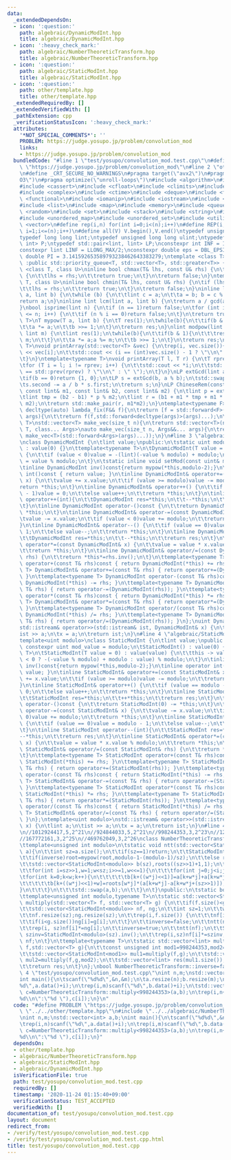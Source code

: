 ```yaml
---
data:
  _extendedDependsOn:
  - icon: ':question:'
    path: algebraic/DynamicModInt.hpp
    title: algebraic/DynamicModInt.hpp
  - icon: ':heavy_check_mark:'
    path: algebraic/NumberTheoreticTransform.hpp
    title: algebraic/NumberTheoreticTransform.hpp
  - icon: ':question:'
    path: algebraic/StaticModInt.hpp
    title: algebraic/StaticModInt.hpp
  - icon: ':question:'
    path: other/template.hpp
    title: other/template.hpp
  _extendedRequiredBy: []
  _extendedVerifiedWith: []
  _pathExtension: cpp
  _verificationStatusIcon: ':heavy_check_mark:'
  attributes:
    '*NOT_SPECIAL_COMMENTS*': ''
    PROBLEM: https://judge.yosupo.jp/problem/convolution_mod
    links:
    - https://judge.yosupo.jp/problem/convolution_mod
  bundledCode: "#line 1 \"test/yosupo/convolution_mod.test.cpp\"\n#define PROBLEM\
    \ \"https://judge.yosupo.jp/problem/convolution_mod\"\n#line 2 \"other/template.hpp\"\
    \n#define _CRT_SECURE_NO_WARNINGS\n#pragma target(\"avx2\")\n#pragma optimize(\"\
    O3\")\n#pragma optimize(\"unroll-loops\")\n#include <algorithm>\n#include <bitset>\n\
    #include <cassert>\n#include <cfloat>\n#include <climits>\n#include <cmath>\n\
    #include <complex>\n#include <ctime>\n#include <deque>\n#include <fstream>\n#include\
    \ <functional>\n#include <iomanip>\n#include <iostream>\n#include <iterator>\n\
    #include <list>\n#include <map>\n#include <memory>\n#include <queue>\n#include\
    \ <random>\n#include <set>\n#include <stack>\n#include <string>\n#include <string.h>\n\
    #include <unordered_map>\n#include <unordered_set>\n#include <utility>\n#include\
    \ <vector>\n#define rep(i,n) for(int i=0;i<(n);i++)\n#define REP(i,n) for(int\
    \ i=1;i<=(n);i++)\n#define all(V) V.begin(),V.end()\ntypedef unsigned int uint;\n\
    typedef long long lint;\ntypedef unsigned long long ulint;\ntypedef std::pair<int,\
    \ int> P;\ntypedef std::pair<lint, lint> LP;\nconstexpr int INF = INT_MAX/2;\n\
    constexpr lint LINF = LLONG_MAX/2;\nconstexpr double eps = DBL_EPSILON;\nconstexpr\
    \ double PI = 3.141592653589793238462643383279;\ntemplate <class T>\nclass prique\
    \ :public std::priority_queue<T, std::vector<T>, std::greater<T>> {};\ntemplate\
    \ <class T, class U>\ninline bool chmax(T& lhs, const U& rhs) {\n\tif (lhs < rhs)\
    \ {\n\t\tlhs = rhs;\n\t\treturn true;\n\t}\n\treturn false;\n}\ntemplate <class\
    \ T, class U>\ninline bool chmin(T& lhs, const U& rhs) {\n\tif (lhs > rhs) {\n\
    \t\tlhs = rhs;\n\t\treturn true;\n\t}\n\treturn false;\n}\ninline lint gcd(lint\
    \ a, lint b) {\n\twhile (b) {\n\t\tlint c = a;\n\t\ta = b; b = c % b;\n\t}\n\t\
    return a;\n}\ninline lint lcm(lint a, lint b) {\n\treturn a / gcd(a, b) * b;\n\
    }\nbool isprime(lint n) {\n\tif (n == 1)return false;\n\tfor (int i = 2; i * i\
    \ <= n; i++) {\n\t\tif (n % i == 0)return false;\n\t}\n\treturn true;\n}\ntemplate<typename\
    \ T>\nT mypow(T a, lint b) {\n\tT res(1);\n\twhile(b){\n\t\tif(b & 1)res *= a;\n\
    \t\ta *= a;\n\t\tb >>= 1;\n\t}\n\treturn res;\n}\nlint modpow(lint a, lint b,\
    \ lint m) {\n\tlint res(1);\n\twhile(b){\n\t\tif(b & 1){\n\t\t\tres *= a;res %=\
    \ m;\n\t\t}\n\t\ta *= a;a %= m;\n\t\tb >>= 1;\n\t}\n\treturn res;\n}\ntemplate<typename\
    \ T>\nvoid printArray(std::vector<T> &vec) {\n\trep(i, vec.size()){\n\t\tstd::cout\
    \ << vec[i];\n\t\tstd::cout << (i == (int)vec.size() - 1 ? \"\\n\" : \" \");\n\
    \t}\n}\ntemplate<typename T>\nvoid printArray(T l, T r) {\n\tT rprev = std::prev(r);\n\
    \tfor (T i = l; i != rprev; i++) {\n\t\tstd::cout << *i;\n\t\tstd::cout << (i\
    \ == std::prev(rprev) ? \"\\n\" : \" \");\n\t}\n}\nLP extGcd(lint a, lint b) {\n\
    \tif(b == 0)return {1, 0};\n\tLP s = extGcd(b, a % b);\n\tstd::swap(s.first, s.second);\n\
    \ts.second -= a / b * s.first;\n\treturn s;\n}\nLP ChineseRem(const lint& b1,\
    \ const lint& m1, const lint& b2, const lint& m2) {\n\tlint p = extGcd(m1,m2).first;\n\
    \tlint tmp = (b2 - b1) * p % m2;\n\tlint r = (b1 + m1 * tmp + m1 * m2) % (m1 *\
    \ m2);\n\treturn std::make_pair(r, m1*m2);\n}\ntemplate<typename F>\ninline constexpr\
    \ decltype(auto) lambda_fix(F&& f){\n\treturn [f = std::forward<F>(f)](auto&&...\
    \ args){\n\t\treturn f(f,std::forward<decltype(args)>(args)...);\n\t};\n}\ntemplate<typename\
    \ T>\nstd::vector<T> make_vec(size_t n){\n\treturn std::vector<T>(n);\n}\ntemplate<typename\
    \ T, class... Args>\nauto make_vec(size_t n, Args&&... args){\n\treturn std::vector<decltype(make_vec<T>(args...))>(n,\
    \ make_vec<T>(std::forward<Args>(args)...));\n}\n#line 3 \"algebraic/DynamicModInt.hpp\"\
    \nclass DynamicModInt {\n\tlint value;\npublic:\n\tstatic uint modulo;\n\tDynamicModInt()\
    \ : value(0) {}\n\ttemplate<typename T>\n\tDynamicModInt(T value = 0) : value(value)\
    \ {\n\t\tif (value < 0)value = -(lint)(-value % modulo) + modulo;\n\t\tthis->value\
    \ = value % modulo;\n\t}\n\tstatic inline void setMod(const uint& mod){modulo=mod;}\n\
    \tinline DynamicModInt inv()const{return mypow(*this,modulo-2);}\n\tinline operator\
    \ int()const { return value; }\n\tinline DynamicModInt& operator+=(const DynamicModInt&\
    \ x) {\n\t\tvalue += x.value;\n\t\tif (value >= modulo)value -= modulo;\n\t\t\
    return *this;\n\t}\n\tinline DynamicModInt& operator++() {\n\t\tif (value == modulo\
    \ - 1)value = 0;\n\t\telse value++;\n\t\treturn *this;\n\t}\n\tinline DynamicModInt\
    \ operator++(int){\n\t\tDynamicModInt res=*this;\n\t\t--*this;\n\t\treturn res;\n\
    \t}\n\tinline DynamicModInt operator-()const {\n\t\treturn DynamicModInt(0) -=\
    \ *this;\n\t}\n\tinline DynamicModInt& operator-=(const DynamicModInt& x) {\n\t\
    \tvalue -= x.value;\n\t\tif (value < 0)value += modulo;\n\t\treturn *this;\n\t\
    }\n\tinline DynamicModInt& operator--() {\n\t\tif (value == 0)value = modulo -\
    \ 1;\n\t\telse value--;\n\t\treturn *this;\n\t}\n\tinline DynamicModInt operator--(int){\n\
    \t\tDynamicModInt res=*this;\n\t\t--*this;\n\t\treturn res;\n\t}\n\tinline DynamicModInt&\
    \ operator*=(const DynamicModInt& x) {\n\t\tvalue = value * x.value % modulo;\n\
    \t\treturn *this;\n\t}\n\tinline DynamicModInt& operator/=(const DynamicModInt&\
    \ rhs) {\n\t\treturn *this*=rhs.inv();\n\t}\n\ttemplate<typename T> DynamicModInt\
    \ operator+(const T& rhs)const { return DynamicModInt(*this) += rhs; }\n\ttemplate<typename\
    \ T> DynamicModInt& operator+=(const T& rhs) { return operator+=(DynamicModInt(rhs));\
    \ }\n\ttemplate<typename T> DynamicModInt operator-(const T& rhs)const { return\
    \ DynamicModInt(*this) -= rhs; }\n\ttemplate<typename T> DynamicModInt& operator-=(const\
    \ T& rhs) { return operator-=(DynamicModInt(rhs)); }\n\ttemplate<typename T> DynamicModInt\
    \ operator*(const T& rhs)const { return DynamicModInt(*this) *= rhs; }\n\ttemplate<typename\
    \ T> DynamicModInt& operator*=(const T& rhs) { return operator*=(DynamicModInt(rhs));\
    \ }\n\ttemplate<typename T> DynamicModInt operator/(const T& rhs)const { return\
    \ DynamicModInt(*this) /= rhs; }\n\ttemplate<typename T> DynamicModInt& operator/=(const\
    \ T& rhs) { return operator/=(DynamicModInt(rhs)); }\n};\nuint DynamicModInt::modulo=1000000007;\n\
    std::istream& operator>>(std::istream& ist, DynamicModInt& x) {\n\tlint a;\n\t\
    ist >> a;\n\tx = a;\n\treturn ist;\n}\n#line 4 \"algebraic/StaticModInt.hpp\"\n\
    template<uint modulo>\nclass StaticModInt {\n\tlint value;\npublic:\n\tstatic\
    \ constexpr uint mod_value = modulo;\n\tStaticModInt() : value(0) {}\n\ttemplate<typename\
    \ T>\n\tStaticModInt(T value = 0) : value(value) {\n\t\tthis -> value = (value\
    \ < 0 ? -(-value % modulo) + modulo : value) % modulo;\n\t}\n\tinline StaticModInt\
    \ inv()const{return mypow(*this,modulo-2);}\n\tinline operator int()const { return\
    \ value; }\n\tinline StaticModInt& operator+=(const StaticModInt& x) {\n\t\tvalue\
    \ += x.value;\n\t\tif (value >= modulo)value -= modulo;\n\t\treturn *this;\n\t\
    }\n\tinline StaticModInt& operator++() {\n\t\tif (value == modulo - 1)value =\
    \ 0;\n\t\telse value++;\n\t\treturn *this;\n\t}\n\tinline StaticModInt operator++(int){\n\
    \t\tStaticModInt res=*this;\n\t\t++*this;\n\t\treturn res;\n\t}\n\tinline StaticModInt\
    \ operator-()const {\n\t\treturn StaticModInt(0) -= *this;\n\t}\n\tinline StaticModInt&\
    \ operator-=(const StaticModInt& x) {\n\t\tvalue -= x.value;\n\t\tif (value <\
    \ 0)value += modulo;\n\t\treturn *this;\n\t}\n\tinline StaticModInt& operator--()\
    \ {\n\t\tif (value == 0)value = modulo - 1;\n\t\telse value--;\n\t\treturn *this;\n\
    \t}\n\tinline StaticModInt operator--(int){\n\t\tStaticModInt res=*this;\n\t\t\
    --*this;\n\t\treturn res;\n\t}\n\tinline StaticModInt& operator*=(const StaticModInt&\
    \ x) {\n\t\tvalue = value * x.value % modulo;\n\t\treturn *this;\n\t}\n\tinline\
    \ StaticModInt& operator/=(const StaticModInt& rhs) {\n\t\treturn *this*=rhs.inv();\n\
    \t}\n\ttemplate<typename T> StaticModInt operator+(const T& rhs)const { return\
    \ StaticModInt(*this) += rhs; }\n\ttemplate<typename T> StaticModInt& operator+=(const\
    \ T& rhs) { return operator+=(StaticModInt(rhs)); }\n\ttemplate<typename T> StaticModInt\
    \ operator-(const T& rhs)const { return StaticModInt(*this) -= rhs; }\n\ttemplate<typename\
    \ T> StaticModInt& operator-=(const T& rhs) { return operator-=(StaticModInt(rhs));\
    \ }\n\ttemplate<typename T> StaticModInt operator*(const T& rhs)const { return\
    \ StaticModInt(*this) *= rhs; }\n\ttemplate<typename T> StaticModInt& operator*=(const\
    \ T& rhs) { return operator*=(StaticModInt(rhs)); }\n\ttemplate<typename T> StaticModInt\
    \ operator/(const T& rhs)const { return StaticModInt(*this) /= rhs; }\n\ttemplate<typename\
    \ T> StaticModInt& operator/=(const T& rhs) { return operator/=(StaticModInt(rhs));\
    \ }\n};\ntemplate<uint modulo>\nstd::istream& operator>>(std::istream& ist, StaticModInt<modulo>&\
    \ x) {\n\tlint a;\n\tist >> a;\n\tx = a;\n\treturn ist;\n}\n#line 4 \"algebraic/NumberTheoreticTransform.hpp\"\
    \n//1012924417,5,2^21\n//924844033,5,2^21\n//998244353,3,2^23\n//1224736769,3,2^24\n\
    //167772161,3,2^25\n//469762049,3,2^26\nclass NumberTheoreticTransform{\nprivate:\n\
    \ttemplate<unsigned int modulo>\n\tstatic void ntt(std::vector<StaticModInt<modulo>>&\
    \ a){\n\t\tint sz=a.size();\n\t\tif(sz==1)return;\n\t\tStaticModInt<modulo> root=modulo==924844033||modulo==1012924417?5:3;\n\
    \t\tif(inverse)root=mypow(root,modulo-1-(modulo-1)/sz);\n\t\telse root=mypow(root,(modulo-1)/sz);\n\
    \t\tstd::vector<StaticModInt<modulo>> b(sz),roots((sz>>1)+1,1);\n\t\trep(i,sz>>1)roots[i+1]=roots[i]*root;\n\
    \t\tfor(int i=sz>>1,w=1;w<sz;i>>=1,w<<=1){\n\t\t\tfor(int j=0;j<i;j++){\n\t\t\t\
    \tfor(int k=0;k<w;k++){\n\t\t\t\t\tb[k+((w*j)<<1)]=a[k+w*j]+a[k+w*j+(sz>>1)];\n\
    \t\t\t\t\tb[k+((w*j)<<1)+w]=roots[w*j]*(a[k+w*j]-a[k+w*j+(sz>>1)]);\n\t\t\t\t\
    }\n\t\t\t}\n\t\t\tstd::swap(a,b);\n\t\t}\n\t}\npublic:\n\tstatic bool inverse;\n\
    \ttemplate<unsigned int modulo,typename T>\n\tstatic std::vector<StaticModInt<modulo>>\
    \ multiply(std::vector<T> f, std::vector<T> g) {\n\t\tif(f.size()<g.size())std::swap(f,g);\n\
    \t\tstd::vector<StaticModInt<modulo>> nf, ng;\n\t\tint sz=1;\n\t\twhile (sz<f.size()+g.size())sz<<=1;\n\
    \t\tnf.resize(sz);ng.resize(sz);\n\t\trep(i,f.size()) {\n\t\t\tnf[i]=f[i];\n\t\
    \t\tif(i<g.size())ng[i]=g[i];\n\t\t}\n\t\tinverse=false;\n\t\tntt(nf);ntt(ng);\n\
    \t\trep(i, sz)nf[i]*=ng[i];\n\t\tinverse=true;\n\t\tntt(nf);\n\t\tStaticModInt<modulo>\
    \ szinv=StaticModInt<modulo>(sz).inv();\n\t\trep(i,sz)nf[i]*=szinv;\n\t\treturn\
    \ nf;\n\t}\n\ttemplate<typename T>\n\tstatic std::vector<lint> multiply_plain(std::vector<T>\
    \ f,std::vector<T> g){\n\t\tconst unsigned int mod1=998244353,mod2=1224736769;\n\
    \t\tstd::vector<StaticModInt<mod1>> mul1=multiply(f,g);\n\t\tstd::vector<StaticModInt<mod2>>\
    \ mul2=multiply(f,g,mod2);\n\t\tstd::vector<lint> res(mul1.size());\n\t\trep(i,mul1.size())res[i]=ChineseRem(mul1[i],mod1,mul2[i],mod2).first;\n\
    \t\treturn res;\n\t}\n};\nbool NumberTheoreticTransform::inverse=false;\n#line\
    \ 4 \"test/yosupo/convolution_mod.test.cpp\"\nint n,m;\nstd::vector<int> a,b;\n\
    int main(){\n\tscanf(\"%d%d\",&n,&m);\n\ta.resize(n);b.resize(m);\n\trep(i,n)scanf(\"\
    %d\",a.data()+i);\n\trep(i,m)scanf(\"%d\",b.data()+i);\n\tstd::vector<StaticModInt<998244353>>\
    \ c=NumberTheoreticTransform::multiply<998244353>(a,b);\n\trep(i,n+m-1)printf((i==n+m?\"\
    %d\\n\":\"%d \"),c[i]);\n}\n"
  code: "#define PROBLEM \"https://judge.yosupo.jp/problem/convolution_mod\"\n#include\
    \ \"../../other/template.hpp\"\n#include \"../../algebraic/NumberTheoreticTransform.hpp\"\
    \nint n,m;\nstd::vector<int> a,b;\nint main(){\n\tscanf(\"%d%d\",&n,&m);\n\ta.resize(n);b.resize(m);\n\
    \trep(i,n)scanf(\"%d\",a.data()+i);\n\trep(i,m)scanf(\"%d\",b.data()+i);\n\tstd::vector<StaticModInt<998244353>>\
    \ c=NumberTheoreticTransform::multiply<998244353>(a,b);\n\trep(i,n+m-1)printf((i==n+m?\"\
    %d\\n\":\"%d \"),c[i]);\n}"
  dependsOn:
  - other/template.hpp
  - algebraic/NumberTheoreticTransform.hpp
  - algebraic/StaticModInt.hpp
  - algebraic/DynamicModInt.hpp
  isVerificationFile: true
  path: test/yosupo/convolution_mod.test.cpp
  requiredBy: []
  timestamp: '2020-11-24 01:15:40+09:00'
  verificationStatus: TEST_ACCEPTED
  verifiedWith: []
documentation_of: test/yosupo/convolution_mod.test.cpp
layout: document
redirect_from:
- /verify/test/yosupo/convolution_mod.test.cpp
- /verify/test/yosupo/convolution_mod.test.cpp.html
title: test/yosupo/convolution_mod.test.cpp
---
```

